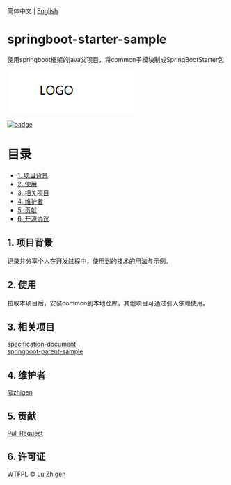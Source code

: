 简体中文 | [English](/README.en-US.md)

# springboot-starter-sample
使用springboot框架的java父项目，将common子模块制成SpringBootStarter包

![logo](https://raw.githubusercontent.com/zhigen/specification-document/master/static/logo.png "logo tip")

[![badge](https://img.shields.io/badge/license-WTFPL-blue)](http://www.wtfpl.net/)

# 目录
* [1. 项目背景](#1)
* [2. 使用](#2)
* [3. 相关项目](#3)
* [4. 维护者](#4)
* [5. 贡献](#5)
* [6. 开源协议](#6)

<a id="1"></a>
## 1. 项目背景
记录并分享个人在开发过程中，使用到的技术的用法与示例。

<a id="2"></a>
## 2. 使用
拉取本项目后，安装common到本地仓库，其他项目可通过引入依赖使用。

<a id="3"></a>
## 3. 相关项目
[specification-document](https://github.com/zhigen/specification-document)<br/>
[springboot-parent-sample](https://github.com/zhigen/springboot-parent-sample)<br/>

<a id="4"></a>
## 4. 维护者
[@zhigen](https://github.com/zhigen)

<a id="5"></a>
## 5. 贡献
[Pull Request](https://github.com/zhigen/springboot-starter-sample/pulls)

<a id="6"></a>
## 6. 许可证
[WTFPL](/LICENSE) © Lu Zhigen